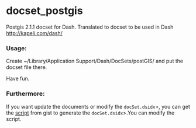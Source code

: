 docset_postgis
==============

Postgis 2.1.1 docset for Dash. Translated to docset to be used in Dash http://kapeli.com/dash/


### Usage:

Create ~/Library/Application Support/Dash/DocSets/postGIS/ and put the docset file there.

Have fun.

### Furthermore:

If you want update the documents or modify the <code>docSet.dsidx</code>>, you can get the 
[script](https://gist.github.com/9907229.git) from gist to generate the 
<code>docSet.dsidx</code>>.You can modify the script.

